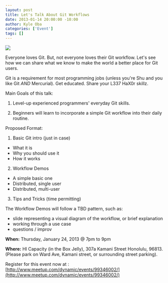 ```yaml
--- 
layout: post
title: Let's Talk About Git Workflows
date: 2013-01-14 20:00:00 -10:00
author: Kyle Oba
categories: ['Event']
tags: []
---
```


<img src="http://photos4.meetupstatic.com/photos/event/c/5/f/0/global_119870672.jpeg"></img>

Everyone loves Git.  But, not everyone loves their Git workflow.  Let's see how we can share what we know to make the world a better place for Git users.

Git is a requirement for most programming jobs (unless you're Shu and you like Git *AND* Mercurial).  Get educated.  Share your L337 HaX0r skillz.

Main Goals of this talk:

1. Level-up experienced programmers' everyday Git skills.

2. Beginners will learn to incorporate a simple Git workflow into their daily routine.

Proposed Format:

1) Basic Git intro (just in case)

- What it is
- Why you should use it
- How it works

2) Workflow Demos

- A simple basic one
- Distributed, single user
- Distributed, multi-user

3) Tips and Tricks (time permitting)

The Workflow Demos will follow a TBD pattern, such as:

* slide representing a visual diagram of the workflow, or brief explanation
* working through a use case
* questions / improv

__When:__ Thursday, January 24, 2013 @ 7pm to 9pm

__Where:__ HI Capacity (in the Box Jelly), 307a Kamani Street Honolulu, 96813. (Please park on Ward Ave, Kamani street, or surrounding street parking).


Register for this event now at :
[http://www.meetup.com/dynamic/events/99346002/](http://www.meetup.com/dynamic/events/99346002/)